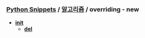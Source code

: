### [Python Snippets](../../README.md) / [알고리즘](../README.md) / overriding - __new__ 
- [ __init__ ](%20__init__%20)
	- [ __del__](%20__init__%20/%20__del__.md)
